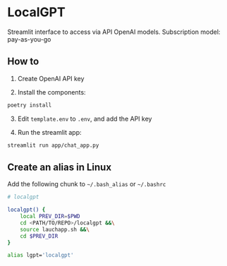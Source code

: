 # LocalGPT

Streamlit interface to access via API OpenAI models.
Subscription model: pay-as-you-go


## How to
1. Create OpenAI API key

2. Install the components:
```bash
poetry install
```
3. Edit `template.env` to `.env`, and add the API key

4. Run the streamlit app:
```bash
streamlit run app/chat_app.py
```


## Create an alias in Linux 

Add the following chunk to `~/.bash_alias` or `~/.bashrc` 

```bash
# localgpt

localgpt() {  
    local PREV_DIR=$PWD
    cd <PATH/TO/REPO>/localgpt &&\
    source lauchapp.sh &&\
    cd $PREV_DIR
}

alias lgpt='localgpt'

```




